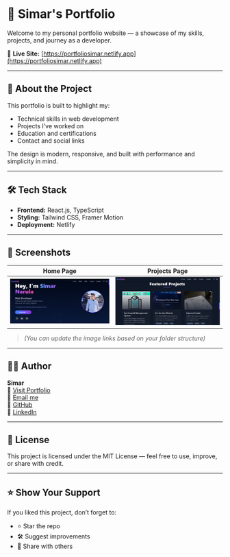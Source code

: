 # 💼 Simar's Portfolio

Welcome to my personal portfolio website — a showcase of my skills, projects, and journey as a developer.

🔗 **Live Site:** [https://portfoliosimar.netlify.app](https://portfoliosimar.netlify.app)

---

## 🚀 About the Project

This portfolio is built to highlight my:
- Technical skills in web development
- Projects I’ve worked on
- Education and certifications
- Contact and social links

The design is modern, responsive, and built with performance and simplicity in mind.

---

## 🛠️ Tech Stack

- **Frontend:** React.js, TypeScript
- **Styling:** Tailwind CSS, Framer Motion
- **Deployment:** Netlify

---

## 📸 Screenshots

| Home Page | Projects Page |
|----------|----------------|
| ![Home](./screenshots/Home.png) | ![Projects](./screenshots/Project.png) |

> *(You can update the image links based on your folder structure)*

---


## 🧑‍💻 Author

**Simar**  
🔗 [Visit Portfolio](https://portfoliosimar.netlify.app)  
📧 [Email me](mailto:simarnarula1477@gmail.com)  
🐙 [GitHub](https://github.com/simar111)  
🔗 [LinkedIn](www.linkedin.com/in/simarnarula)

---

## 📜 License

This project is licensed under the MIT License — feel free to use, improve, or share with credit.

---

## ⭐ Show Your Support

If you liked this project, don’t forget to:
- ⭐ Star the repo
- 🛠 Suggest improvements
- 📣 Share with others


